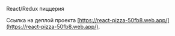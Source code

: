React/Redux пиццерия

Ссылка на деплой проекта [https://react-pizza-50fb8.web.app/](https://react-pizza-50fb8.web.app/).
